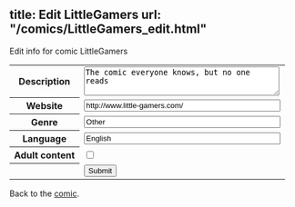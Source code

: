 title: Edit LittleGamers
url: "/comics/LittleGamers_edit.html"
---
Edit info for comic LittleGamers

<form name="comic" action="http://gaepostmail.appspot.com/comic/" method="post">
<table class="comicinfo">
<tr>
<th>Description</th><td><textarea name="description" cols="40" rows="3">The comic everyone knows, but no one reads</textarea></td>
</tr>
<tr>
<th>Website</th><td><input type="text" name="url" value="http://www.little-gamers.com/" size="40"/></td>
</tr>
<tr>
<th>Genre</th><td><input type="text" name="genre" value="Other" size="40"/></td>
</tr>
<tr>
<th>Language</th><td><input type="text" name="language" value="English" size="40"/></td>
</tr>
<tr>
<th>Adult content</th><td><input type="checkbox" name="adult" value="adult" /></td>
</tr>
<tr>
<th></th><td>
<input type="hidden" name="comic" value="LittleGamers" />
<input type="submit" name="submit" value="Submit" />
</td>
</tr>
</table>
</form>

Back to the [comic](LittleGamers.html).
